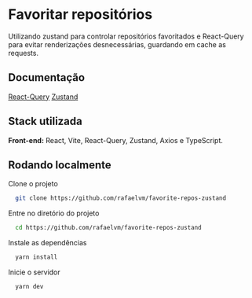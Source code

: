 
# Favoritar repositórios

Utilizando zustand para controlar repositórios favoritados e React-Query para evitar renderizações desnecessárias, guardando em cache as requests.


## Documentação

[React-Query](https://tanstack.com/query/v4/?from=reactQueryV3&original=https://react-query-v3.tanstack.com/o)
[Zustand](https://github.com/pmndrs/zustand)

## Stack utilizada

**Front-end:** React, Vite, React-Query, Zustand, Axios e TypeScript.



## Rodando localmente

Clone o projeto

```bash
  git clone https://github.com/rafaelvm/favorite-repos-zustand
```

Entre no diretório do projeto

```bash
  cd https://github.com/rafaelvm/favorite-repos-zustand
```

Instale as dependências

```bash
  yarn install
```

Inicie o servidor

```bash
  yarn dev
```

